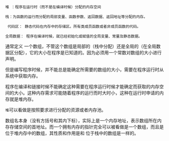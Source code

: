 ```

```

```堆 ：程序在运行时（而不是在编译时候）分配的内存空间```

```栈：为函数的运行而分配的局部变量、函数参数、返回数据、返回地址等分配的内存。```

``` 代码区： 静态代码在内存中的存储区。所有类成员函数或者非成员函数的代码。```

```全局数据： 程序在编译时候，就已经初始化或赋值的全局变量、常量及静态数据。```

 

通常定义 一个数组，不管这个数组是局部的（栈中分配）还是全局的（在全局数据区分配），它的大小在程序是已知道的。因为必须用一个常数对数组的大小进行声明。

但是编写程序时候，并不能总是能确定所需要的数组的大小，需要在程序运行时从系统中获取内存。

程序在编译和链接时候不能确定这种需要在程序运行时候才能确定而获取的内存空间的大小。这种内存需求可能随着程序的运行而时大时小，这种在运行时申请的内存就是堆内存。

```堆```可以看做是按照要求进行分配的资源或者内存池。

数组名本身（没有方括号和其内下标），实际上是一个内存地址，表示数组所在内存存储空间的首地址。而一个拥有内存的指针完全可以被看做是一个数组，而且是位于堆内存中的数组，其性质和作用是和 位于栈中的数组是一样的。

```

```

